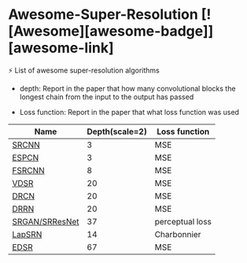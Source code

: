 # Awesome-Super-Resolution [![Awesome][awesome-badge]][awesome-link]

⚡️ List of awesome super-resolution algorithms

- depth: Report in the paper that how many convolutional blocks the longest chain from the input to the output has passed 

- Loss function: Report in the paper that what loss function was used


| Name  | Depth(scale=2) | Loss function |
| ---- | -- | ------ |
| [SRCNN](https://arxiv.org/abs/1501.00092)  | 3 | MSE |
| [ESPCN](https://arxiv.org/abs/1609.05158)  | 3 | MSE |
| [FSRCNN](https://arxiv.org/abs/1608.00367)  | 8 | MSE |
| [VDSR](https://arxiv.org/abs/1511.04587)  | 20 | MSE |
| [DRCN](https://arxiv.org/abs/1511.04491)  | 20  | MSE |
| [DRRN](http://cvlab.cse.msu.edu/pdfs/Tai_Yang_Liu_CVPR2017.pdf) | 20 | MSE |
| [SRGAN/SRResNet](https://arxiv.org/abs/1609.04802)  | 37 | perceptual loss |
| [LapSRN](https://arxiv.org/abs/1710.01992)  | 14 |  Charbonnier |
| [EDSR](https://arxiv.org/abs/1707.02921)  | 67 | MSE |